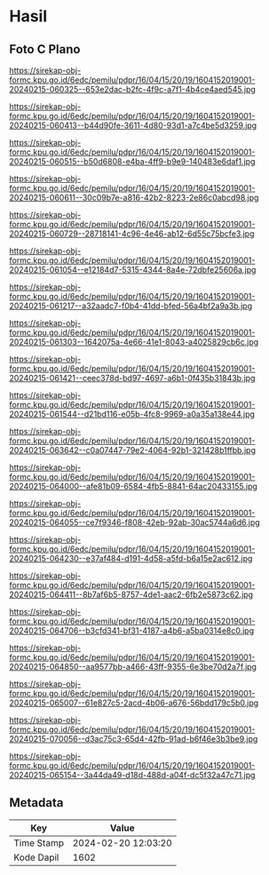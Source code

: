 # Hasil

## Foto C Plano

https://sirekap-obj-formc.kpu.go.id/6edc/pemilu/pdpr/16/04/15/20/19/1604152019001-20240215-060325--653e2dac-b2fc-4f9c-a7f1-4b4ce4aed545.jpg

https://sirekap-obj-formc.kpu.go.id/6edc/pemilu/pdpr/16/04/15/20/19/1604152019001-20240215-060413--b44d90fe-3611-4d80-93d1-a7c4be5d3259.jpg

https://sirekap-obj-formc.kpu.go.id/6edc/pemilu/pdpr/16/04/15/20/19/1604152019001-20240215-060515--b50d6808-e4ba-4ff9-b9e9-140483e6daf1.jpg

https://sirekap-obj-formc.kpu.go.id/6edc/pemilu/pdpr/16/04/15/20/19/1604152019001-20240215-060611--30c09b7e-a816-42b2-8223-2e86c0abcd98.jpg

https://sirekap-obj-formc.kpu.go.id/6edc/pemilu/pdpr/16/04/15/20/19/1604152019001-20240215-060729--28718141-4c96-4e46-ab12-6d55c75bcfe3.jpg

https://sirekap-obj-formc.kpu.go.id/6edc/pemilu/pdpr/16/04/15/20/19/1604152019001-20240215-061054--e12184d7-5315-4344-8a4e-72dbfe25606a.jpg

https://sirekap-obj-formc.kpu.go.id/6edc/pemilu/pdpr/16/04/15/20/19/1604152019001-20240215-061217--a32aadc7-f0b4-41dd-bfed-56a4bf2a9a3b.jpg

https://sirekap-obj-formc.kpu.go.id/6edc/pemilu/pdpr/16/04/15/20/19/1604152019001-20240215-061303--1642075a-4e66-41e1-8043-a4025829cb6c.jpg

https://sirekap-obj-formc.kpu.go.id/6edc/pemilu/pdpr/16/04/15/20/19/1604152019001-20240215-061421--ceec378d-bd97-4697-a6b1-0f435b31843b.jpg

https://sirekap-obj-formc.kpu.go.id/6edc/pemilu/pdpr/16/04/15/20/19/1604152019001-20240215-061544--d21bd116-e05b-4fc8-9969-a0a35a138e44.jpg

https://sirekap-obj-formc.kpu.go.id/6edc/pemilu/pdpr/16/04/15/20/19/1604152019001-20240215-063642--c0a07447-79e2-4064-92b1-321428b1ffbb.jpg

https://sirekap-obj-formc.kpu.go.id/6edc/pemilu/pdpr/16/04/15/20/19/1604152019001-20240215-064000--afe81b09-6584-4fb5-8841-64ac20433155.jpg

https://sirekap-obj-formc.kpu.go.id/6edc/pemilu/pdpr/16/04/15/20/19/1604152019001-20240215-064055--ce7f9346-f808-42eb-92ab-30ac5744a6d6.jpg

https://sirekap-obj-formc.kpu.go.id/6edc/pemilu/pdpr/16/04/15/20/19/1604152019001-20240215-064230--e37af484-d191-4d58-a5fd-b6a15e2ac612.jpg

https://sirekap-obj-formc.kpu.go.id/6edc/pemilu/pdpr/16/04/15/20/19/1604152019001-20240215-064411--8b7af6b5-8757-4de1-aac2-6fb2e5873c62.jpg

https://sirekap-obj-formc.kpu.go.id/6edc/pemilu/pdpr/16/04/15/20/19/1604152019001-20240215-064706--b3cfd341-bf31-4187-a4b6-a5ba0314e8c0.jpg

https://sirekap-obj-formc.kpu.go.id/6edc/pemilu/pdpr/16/04/15/20/19/1604152019001-20240215-064850--aa9577bb-a466-43ff-9355-6e3be70d2a7f.jpg

https://sirekap-obj-formc.kpu.go.id/6edc/pemilu/pdpr/16/04/15/20/19/1604152019001-20240215-065007--61e827c5-2acd-4b06-a676-56bdd179c5b0.jpg

https://sirekap-obj-formc.kpu.go.id/6edc/pemilu/pdpr/16/04/15/20/19/1604152019001-20240215-070056--d3ac75c3-65d4-42fb-91ad-b6f46e3b3be9.jpg

https://sirekap-obj-formc.kpu.go.id/6edc/pemilu/pdpr/16/04/15/20/19/1604152019001-20240215-065154--3a44da49-d18d-488d-a04f-dc5f32a47c71.jpg


## Metadata

| Key        | Value               |
| ---------- | ------------------- |
| Time Stamp | 2024-02-20 12:03:20 |
| Kode Dapil | 1602                |




